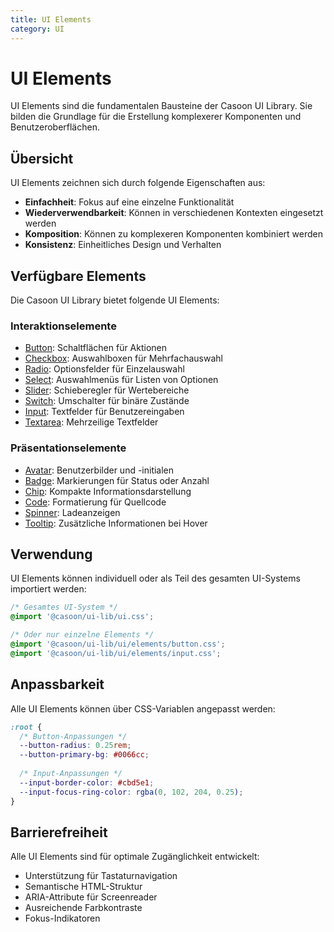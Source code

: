 ```yaml
---
title: UI Elements
category: UI
---
```


# UI Elements

UI Elements sind die fundamentalen Bausteine der Casoon UI Library. Sie bilden die Grundlage für die Erstellung komplexerer Komponenten und Benutzeroberflächen.

## Übersicht

UI Elements zeichnen sich durch folgende Eigenschaften aus:

- **Einfachheit**: Fokus auf eine einzelne Funktionalität
- **Wiederverwendbarkeit**: Können in verschiedenen Kontexten eingesetzt werden
- **Komposition**: Können zu komplexeren Komponenten kombiniert werden
- **Konsistenz**: Einheitliches Design und Verhalten

## Verfügbare Elements

Die Casoon UI Library bietet folgende UI Elements:

### Interaktionselemente

- [Button](/ui/elements/button/): Schaltflächen für Aktionen
- [Checkbox](/ui/elements/checkbox/): Auswahlboxen für Mehrfachauswahl
- [Radio](/ui/elements/radio/): Optionsfelder für Einzelauswahl
- [Select](/ui/elements/select/): Auswahlmenüs für Listen von Optionen
- [Slider](/ui/elements/slider/): Schieberegler für Wertebereiche
- [Switch](/ui/elements/switch/): Umschalter für binäre Zustände
- [Input](/ui/elements/input/): Textfelder für Benutzereingaben
- [Textarea](/ui/elements/textarea/): Mehrzeilige Textfelder

### Präsentationselemente

- [Avatar](/ui/elements/avatar/): Benutzerbilder und -initialen
- [Badge](/ui/elements/badge/): Markierungen für Status oder Anzahl
- [Chip](/ui/elements/chip/): Kompakte Informationsdarstellung
- [Code](/ui/elements/code/): Formatierung für Quellcode
- [Spinner](/ui/elements/spinner/): Ladeanzeigen
- [Tooltip](/ui/elements/tooltip/): Zusätzliche Informationen bei Hover

## Verwendung

UI Elements können individuell oder als Teil des gesamten UI-Systems importiert werden:

```css
/* Gesamtes UI-System */
@import '@casoon/ui-lib/ui.css';

/* Oder nur einzelne Elements */
@import '@casoon/ui-lib/ui/elements/button.css';
@import '@casoon/ui-lib/ui/elements/input.css';
```

## Anpassbarkeit

Alle UI Elements können über CSS-Variablen angepasst werden:

```css
:root {
  /* Button-Anpassungen */
  --button-radius: 0.25rem;
  --button-primary-bg: #0066cc;
  
  /* Input-Anpassungen */
  --input-border-color: #cbd5e1;
  --input-focus-ring-color: rgba(0, 102, 204, 0.25);
}
```

## Barrierefreiheit

Alle UI Elements sind für optimale Zugänglichkeit entwickelt:

- Unterstützung für Tastaturnavigation
- Semantische HTML-Struktur
- ARIA-Attribute für Screenreader
- Ausreichende Farbkontraste
- Fokus-Indikatoren 